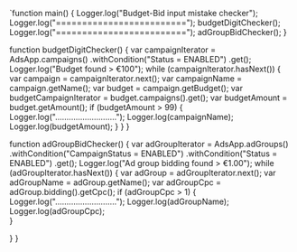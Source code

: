`function main() {
  Logger.log("Budget-Bid input mistake checker");
  Logger.log("=========================");
  budgetDigitChecker();
  Logger.log("=========================");
  adGroupBidChecker();
}

function budgetDigitChecker() {
  var campaignIterator = AdsApp.campaigns()
    .withCondition("Status = ENABLED")
    .get();
  Logger.log("Budget found > €100");
  while (campaignIterator.hasNext()) {
    var campaign = campaignIterator.next();
    var campaignName = campaign.getName();
    var budget = campaign.getBudget();
    var budgetCampaignIterator = budget.campaigns().get();
    var budgetAmount = budget.getAmount();
    if (budgetAmount > 99) {  
       Logger.log("...........................");
       Logger.log(campaignName);
       Logger.log(budgetAmount);
    }
  }
}

function adGroupBidChecker() {
  var adGroupIterator = AdsApp.adGroups()
    .withCondition("CampaignStatus = ENABLED")
    .withCondition("Status = ENABLED")
    .get();
  Logger.log("Ad group bidding found > €1.00");
  while (adGroupIterator.hasNext()) {
    var adGroup = adGroupIterator.next();
    var adGroupName = adGroup.getName();
    var adGroupCpc = adGroup.bidding().getCpc();
    if (adGroupCpc > 1) {
      Logger.log("...........................");
      Logger.log(adGroupName);
      Logger.log(adGroupCpc);  
    }
    
  }
}
